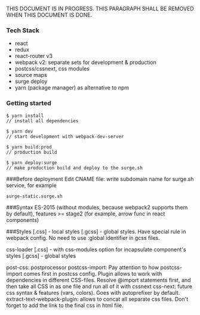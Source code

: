 THIS DOCUMENT IS IN PROGRESS. THIS PARAGRAPH SHALL BE REMOVED WHEN THIS DOCUMENT IS DONE.

### Tech Stack
- react
- redux
- react-router v3
- webpack v2: separate sets for development & production
- postcss/cssnext, css modules
- source maps
- surge deploy
- yarn (package manager) as alternative to npm 


### Getting started
```
$ yarn install
// install all dependencies
```
```
$ yarn dev
// start development with webpack-dev-server
```
```
$ yarn build:prod
// production build
```
```
$ yarn deploy:surge
// make production build and deploy to the surge.sh
```

###Before deployment
Edit CNAME file: write subdomain name for surge.sh service, for example 
```
surge-static.surge.sh
```

###Syntax
ES-2015 (without modules, because webpack2 supports them by default), features >= stage2 (for example, arrow func in react components)

###Styles
[.css] - local styles
[.gcss] - global styles. Have special rule in webpack config. No need to use :global identifier in gcss files.

css-loader
[.css] - with css-modules option for incapsulate component's styles
[.gcss] - global styles

post-css: postprocessor
postcss-import: Pay attention to how postcss-import comes first in postcss config. Plugin allows to work with dependencies in different CSS-files. Resolve @import statements first, and then take all CSS in as one file and run all of it with cssnext
css-next: future css syntax & features (vars, colors). Goes with autoprefixer by default.
extract-text-webpack-plugin: allows to concat all separate css files. Don't forget to add the link to the final css in html file.

 


